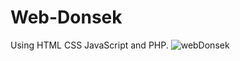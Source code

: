 # Web-Donsek
Using HTML CSS JavaScript and PHP.
![webDonsek](https://user-images.githubusercontent.com/86775174/233097482-35d04f2e-21dd-49bc-bebe-1b6ad2fd0899.png)
